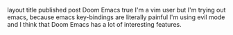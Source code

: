 layout	title	published
post
Doom Emacs
true
I'm a vim user but I'm trying out emacs, because emacs key-bindings are literally painful I'm using evil mode and I think that Doom Emacs has a lot of interesting features.
